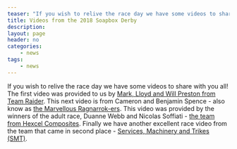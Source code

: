 ```yaml
---
teaser: "If you wish to relive the race day we have some videos to share with you all!"
title: Videos from the 2018 Soapbox Derby
description:
layout: page
header: no
categories:
    - news
tags:
    - news
---
```


If you wish to relive the race day we have some videos to share with you all! The first video was provided to us by [Mark, Lloyd and Will Preston from Team Raider](https://youtu.be/qhL5iFAFyjg). This next video is from Cameron and Benjamin Spence - also know as [the Marvellous Ragnarrok-ers](https://youtu.be/7fPoP4bF2XI). This video was provided by the winners of the adult race, Duanne Webb and Nicolas Soffiati - [the team from Hexcel Composites](https://www.youtube.com/watch?v=b3xfCCdI5QA). Finally we have another excellent race video from the team that came in second place - [Services, Machinery and Trikes (SMT)](https://youtu.be/Z8McY2qDswI).

